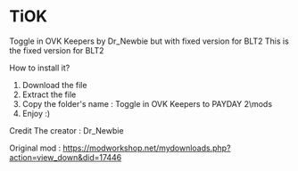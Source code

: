 # TiOK
Toggle in OVK Keepers by Dr_Newbie but with fixed version for BLT2
This is the fixed version for BLT2

How to install it?
1. Download the file 
2. Extract the file 
3. Copy the folder's name : Toggle in OVK Keepers to PAYDAY 2\mods
4. Enjoy :)

Credit 
The creator : Dr_Newbie 

Original mod : https://modworkshop.net/mydownloads.php?action=view_down&did=17446
